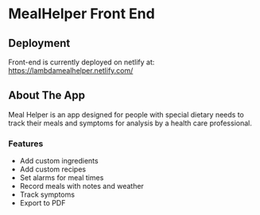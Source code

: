# MealHelper Front End

## Deployment
Front-end is currently deployed on netlify at:
https://lambdamealhelper.netlify.com/

## About The App
Meal Helper is an app designed for people with special dietary needs to track their meals and symptoms for analysis by a health care professional.

### Features
- Add custom ingredients
- Add custom recipes
- Set alarms for meal times
- Record meals with notes and weather
- Track symptoms
- Export to PDF